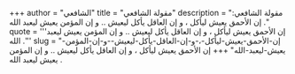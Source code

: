 +++
author = "الشافعي"
title = "مقولة الشافعي"
description = "مقولة الشافعي: إن الأحمق يعيش ليأكل ، و إن العاقل يأكل ليعيش .. و إن المؤمن يعيش ليعبد الله ."
quote = '''إن الأحمق يعيش ليأكل ، و إن العاقل يأكل ليعيش .. و إن المؤمن يعيش ليعبد الله .'''
slug = "إن-الأحمق-يعيش-ليأكل-،-و-إن-العاقل-يأكل-ليعيش--و-إن-المؤمن-يعيش-ليعبد-الله"
+++
إن الأحمق يعيش ليأكل ، و إن العاقل يأكل ليعيش .. و إن المؤمن يعيش ليعبد الله .
